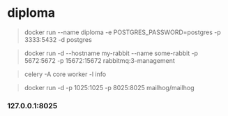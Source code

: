 # diploma
> docker run --name diploma -e POSTGRES_PASSWORD=postgres -p 3333:5432 -d postgres

> docker run -d --hostname my-rabbit --name some-rabbit -p 5672:5672 -p 15672:15672 rabbitmq:3-management

> celery -A core worker -l info

> docker run -d -p 1025:1025 -p 8025:8025 mailhog/mailhog

### 127.0.0.1:8025